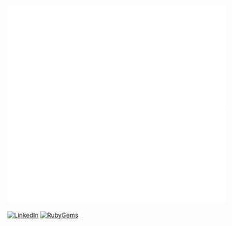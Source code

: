 <!-- 
<div align="left">
  <img
    width="180"
    align="right"
    src="https://github.com/LapoElisacci/LapoElisacci/blob/main/devcard.svg"
  />
</div>
-->

![Metrics](https://github.com/LapoElisacci/LapoElisacci/blob/main/github-metrics.svg)
![Most used languages](https://github.com/LapoElisacci/LapoElisacci/blob/main/language.svg)
![Notable contributions](https://github.com/LapoElisacci/LapoElisacci/blob/main/notable.svg)
![Achievements](https://github.com/LapoElisacci/LapoElisacci/blob/main/achievements.svg)

<!-- 
[![My Skills](https://skillicons.dev/icons?i=aws,cassandra,docker,electron,gitlab,graphql,js,kubernetes,nodejs,postgres,py,rails,redis,ruby)](https://skillicons.dev)
-->

[![LinkedIn][linkedin-shield]][linkedin-url]
[![RubyGems][ruby-shield]][rubygems-url]

<!-- MARKDOWN LINKS & IMAGES -->
[linkedin-shield]: https://img.shields.io/badge/LinkedIn-0077B5?style=for-the-badge&logo=linkedin&logoColor=white
[linkedin-url]: https://www.linkedin.com/in/lapo-elisacci-8824501b3/
[ruby-shield]: https://img.shields.io/badge/RubyGems-CC342D?style=for-the-badge&logo=ruby&logoColor=white
[rubygems-url]: https://rubygems.org/profiles/LapoElisacci
